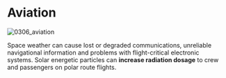 # Aviation

![0306_aviation](./static/0306_aviation.png)

Space weather can cause lost or degraded communications, unreliable navigational information and problems with flight-critical electronic systems. Solar energetic particles can **increase radiation dosage** to crew and passengers on polar route flights.
